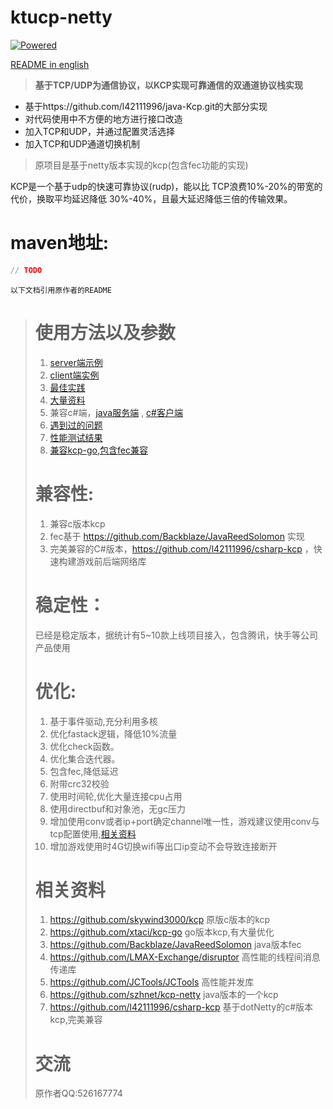 # ktucp-netty

[![Powered][2]][1]

[1]: https://github.com/skywind3000/kcp
[2]: http://skywind3000.github.io/word/images/kcp.svg

[README in english](https://github.com/hjcenry/ktucp-netty/README.en.md)

> **基于TCP/UDP为通信协议，以KCP实现可靠通信的双通道协议栈实现**

- 基于https://github.com/l42111996/java-Kcp.git的大部分实现
- 对代码使用中不方便的地方进行接口改造
- 加入TCP和UDP，并通过配置灵活选择
- 加入TCP和UDP通道切换机制


> 原项目是基于netty版本实现的kcp(包含fec功能的实现)

KCP是一个基于udp的快速可靠协议(rudp)，能以比 TCP浪费10%-20%的带宽的代价，换取平均延迟降低 30%-40%，且最大延迟降低三倍的传输效果。

# maven地址:

```java
// TODO
```

`以下文档引用原作者的README`

> # 使用方法以及参数
> 1. [server端示例](https://github.com/hjcenry/ktucp-netty/src/main/test/KcpRttExampleServer.java)
> 2. [client端实例](https://github.com/hjcenry/ktucp-netty/src/main/test/KcpRttExampleClient.java)
> 3. [最佳实践](https://github.com/skywind3000/kcp/wiki/KCP-Best-Practice)
> 4. [大量资料](https://github.com/skywind3000/kcp)
> 5. 兼容c#端，[java服务端](https://github.com/l42111996/java-Kcp/blob/master/kcp-example/src/main/java/test/Kcp4sharpExampleServer.java) , [c#客户端](https://github.com/l42111996/csharp-kcp/blob/master/example-Kcp/KcpRttExampleClient.cs)
> 6. [遇到过的问题](https://github.com/l42111996/java-Kcp/blob/master/QA.md)
> 7. [性能测试结果](https://github.com/l42111996/java-Kcp/blob/master/Benchmark.md)
> 8. [兼容kcp-go,包含fec兼容](https://github.com/l42111996/java-Kcp/blob/master/kcp-example/src/main/java/test/Kcp4GoExampleClient.java)
> 
> 
> # 兼容性:
> 1. 兼容c版本kcp
> 2. fec基于 https://github.com/Backblaze/JavaReedSolomon 实现
> 3. 完美兼容的C#版本，https://github.com/l42111996/csharp-kcp ，快速构建游戏前后端网络库
> 
> # 稳定性：
> 已经是稳定版本，据统计有5~10款上线项目接入，包含腾讯，快手等公司产品使用
> 
> # 优化:
> 1. 基于事件驱动,充分利用多核
> 2. 优化fastack逻辑，降低10%流量
> 3. 优化check函数。
> 4. 优化集合迭代器。
> 5. 包含fec,降低延迟
> 6. 附带crc32校验
> 7. 使用时间轮,优化大量连接cpu占用
> 8. 使用directbuf和对象池，无gc压力
> 9. 增加使用conv或者ip+port确定channel唯一性，游戏建议使用conv与tcp配置使用,[相关资料](https://github.com/skywind3000/kcp/wiki/Cooperate-With-Tcp-Server)
> 10. 增加游戏使用时4G切换wifi等出口ip变动不会导致连接断开
> 
> # 相关资料
> 1. https://github.com/skywind3000/kcp 原版c版本的kcp
> 2. https://github.com/xtaci/kcp-go go版本kcp,有大量优化
> 3. https://github.com/Backblaze/JavaReedSolomon java版本fec
> 4. https://github.com/LMAX-Exchange/disruptor 高性能的线程间消息传递库
> 5. https://github.com/JCTools/JCTools 高性能并发库
> 6. https://github.com/szhnet/kcp-netty java版本的一个kcp
> 7. https://github.com/l42111996/csharp-kcp 基于dotNetty的c#版本kcp,完美兼容
>    
>    
> # 交流
> 原作者QQ:526167774
   
    